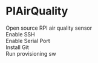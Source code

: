 # PIAirQuality
Open source RPI air quality sensor  
Enable SSH  
Enable Serial Port  
Install Git  
Run provisioning sw  

